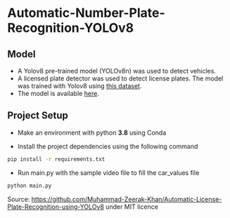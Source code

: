 # Automatic-Number-Plate-Recognition-YOLOv8

## Model

- A Yolov8 pre-trained model (YOLOv8n) was used to detect vehicles.
- A licensed plate detector was used to detect license plates. The model was trained with Yolov8 using [this dataset](https://universe.roboflow.com/roboflow-universe-projects/license-plate-recognition-rxg4e/dataset/4). 
- The model is available [here](https://drive.google.com/file/d/1Zmf5ynaTFhmln2z7Qvv-tgjkWQYQ9Zdw/view?usp=sharing).

## Project Setup

* Make an environment with python **3.8** using Conda 

* Install the project dependencies using the following command 
```bash
pip install -r requirements.txt
```
* Run main.py with the sample video file to fill the car_values file 
``` python
python main.py
```

Source: https://github.com/Muhammad-Zeerak-Khan/Automatic-License-Plate-Recognition-using-YOLOv8 under MIT licence
